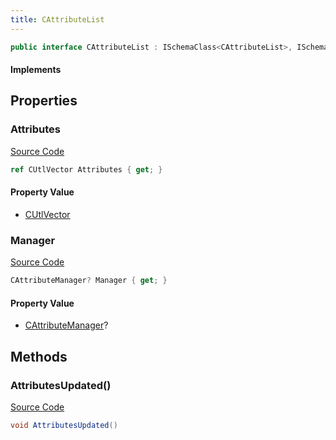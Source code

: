 ```yaml
---
title: CAttributeList
---
```


```csharp
public interface CAttributeList : ISchemaClass<CAttributeList>, ISchemaField, ISchemaClass, INativeHandle
```

#### Implements

## Properties

### Attributes

[Source Code](https://github.com/swiftly-solution/swiftlys2/blob/beta/managed/src/SwiftlyS2.Generated/Schemas/Interfaces/CAttributeList.cs#L17)

```csharp
ref CUtlVector Attributes { get; }
```

#### Property Value

- [CUtlVector](/docs/api/)

### Manager

[Source Code](https://github.com/swiftly-solution/swiftlys2/blob/beta/managed/src/SwiftlyS2.Generated/Schemas/Interfaces/CAttributeList.cs#L19)

```csharp
CAttributeManager? Manager { get; }
```

#### Property Value

- [CAttributeManager](/docs/api/shared/schemadefinitions/cattributemanager)?

## Methods

### AttributesUpdated()

[Source Code](https://github.com/swiftly-solution/swiftlys2/blob/beta/managed/src/SwiftlyS2.Generated/Schemas/Interfaces/CAttributeList.cs#L21)

```csharp
void AttributesUpdated()
```

